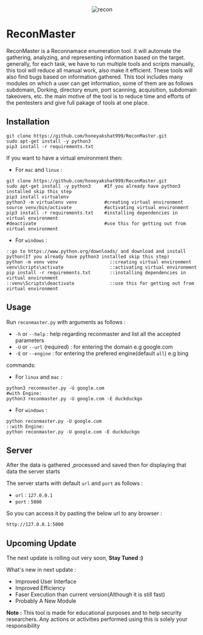 <p align="center">
  <img src="https://user-images.githubusercontent.com/45512833/175888798-a50e1e4e-0424-4f37-b776-73b562d73356.png" alt="recon">
</p>


# ReconMaster
ReconMaster is a Reconnamace enumeration tool. it will automate the gathering, analyzing, and representing information based on the target. generally, for each task, we have to run multiple tools and scripts manually, this tool will reduce all manual work, also make it efficient. These tools will also find bugs based on information gathered. This tool includes many modules on which a user can get information, some of them are as follows subdomain, Dorking, directory enum, port scanning, acquisition, subdomain takeovers, etc. the main motive of the tool is to reduce time and efforts of the pentesters and give full pakage of tools at one place.


## Installation

```
git clone https://github.com/honeyakshat999/ReconMaster.git
sudo apt-get install -y python3
pip3 install -r requirements.txt
```

If you want to have a virtual environment then:

* For `mac` and `linux` :

```
git clone https://github.com/honeyakshat999/ReconMaster.git
sudo apt-get install -y python3     #If you already have python3 installed skip this step
pip3 install virtualenv
python3 -m virtualenv venv          #creating virtual environment
source venv/bin/activate            #activating virtual environment
pip3 install -r requirements.txt    #installing dependencies in virtual environment
#deactivate                         #use this for getting out from virtual environment
```

* For `windows` :

```
::go to https://www.python.org/downloads/ and download and install python(If you already have python3 installed skip this step)
python -m venv venv                   ::creating virtual environment
venv\Scripts\activate                 ::activating virtual environment
pip install -r requirements.txt       ::installing dependencies in virtual environment
::venv\Scripts\deactivate             ::use this for getting out from virtual environment
```

## Usage

Run `reconmaster.py` with arguments as follows :

* `-h` or `--help`             : help regarding reconmaster and list all the accepted parameters
* `-U` or `--url` (required)   : for entering the domain e.g google.com
* `-E` or `--engine`           : for entering the prefered engine(default `all`) e.g bing

commands:

* For `linux` and `mac` :
```
python3 reconmaster.py -U google.com
#with Engine:
python3 reconmaster.py -U google.com -E duckduckgo
```
* For `windows` :
```
python reconmaster.py -U google.com
::with Engine:
python reconmaster.py -U google.com -E duckduckgo
```

## Server

After the data is gathered ,processed and saved then for displaying that data the server starts

The server starts with default `url` and `port` as follows :
* `url`  : `127.0.0.1`
* `port` : `5000`

So you can access it by pasting the below url to any browser :
```
http://127.0.0.1:5000
```

## Upcoming Update

The next update is rolling out very soon, **Stay Tuned :)**

What's new in next update :

* Improved User Interface
* Improved Efficiency
* Faser Execution than current version(Although it is still fast)
* Probably A New Module



**Note :** This tool is made for educational purposes and to help security researchers. Any actions or activities performed using this is solely your responsibility
